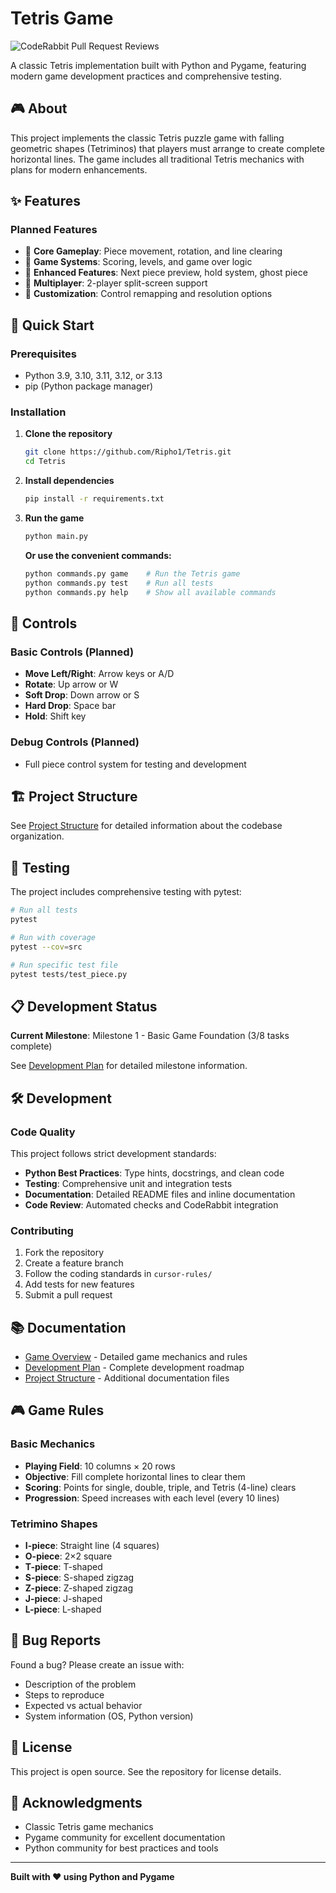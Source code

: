 # Tetris Game

![CodeRabbit Pull Request Reviews](https://img.shields.io/coderabbit/prs/github/Ripho1/Tetris?utm_source=oss&utm_medium=github&utm_campaign=Ripho1%2FTetris&labelColor=171717&color=FF570A&link=https%3A%2F%2Fcoderabbit.ai&label=CodeRabbit+Reviews)

A classic Tetris implementation built with Python and Pygame, featuring modern game development practices and comprehensive testing.

## 🎮 About

This project implements the classic Tetris puzzle game with falling geometric shapes (Tetriminos) that players must arrange to create complete horizontal lines. The game includes all traditional Tetris mechanics with plans for modern enhancements.

## ✨ Features

### Planned Features
- 🎯 **Core Gameplay**: Piece movement, rotation, and line clearing
- 🎯 **Game Systems**: Scoring, levels, and game over logic
- 🎯 **Enhanced Features**: Next piece preview, hold system, ghost piece
- 🎯 **Multiplayer**: 2-player split-screen support
- 🎯 **Customization**: Control remapping and resolution options

## 🚀 Quick Start

### Prerequisites
- Python 3.9, 3.10, 3.11, 3.12, or 3.13
- pip (Python package manager)

### Installation

1. **Clone the repository**
   ```bash
   git clone https://github.com/Ripho1/Tetris.git
   cd Tetris
   ```

2. **Install dependencies**
   ```bash
   pip install -r requirements.txt
   ```

3. **Run the game**
   ```bash
   python main.py
   ```
   
   **Or use the convenient commands:**
   ```bash
   python commands.py game    # Run the Tetris game
   python commands.py test    # Run all tests
   python commands.py help    # Show all available commands
   ```

## 🎯 Controls

### Basic Controls (Planned)
- **Move Left/Right**: Arrow keys or A/D
- **Rotate**: Up arrow or W
- **Soft Drop**: Down arrow or S
- **Hard Drop**: Space bar
- **Hold**: Shift key

### Debug Controls (Planned)
- Full piece control system for testing and development

## 🏗️ Project Structure

See [Project Structure](readme/project_structure.md) for detailed information about the codebase organization.

## 🧪 Testing

The project includes comprehensive testing with pytest:

```bash
# Run all tests
pytest

# Run with coverage
pytest --cov=src

# Run specific test file
pytest tests/test_piece.py
```

## 📋 Development Status

**Current Milestone**: Milestone 1 - Basic Game Foundation (3/8 tasks complete)

See [Development Plan](readme/development_plan.md) for detailed milestone information.

## 🛠️ Development

### Code Quality
This project follows strict development standards:
- **Python Best Practices**: Type hints, docstrings, and clean code
- **Testing**: Comprehensive unit and integration tests
- **Documentation**: Detailed README files and inline documentation
- **Code Review**: Automated checks and CodeRabbit integration

### Contributing
1. Fork the repository
2. Create a feature branch
3. Follow the coding standards in `cursor-rules/`
4. Add tests for new features
5. Submit a pull request

## 📚 Documentation

- [Game Overview](readme/game_overview.md) - Detailed game mechanics and rules
- [Development Plan](readme/development_plan.md) - Complete development roadmap
- [Project Structure](readme/project_structure.md) - Additional documentation files

## 🎮 Game Rules

### Basic Mechanics
- **Playing Field**: 10 columns × 20 rows
- **Objective**: Fill complete horizontal lines to clear them
- **Scoring**: Points for single, double, triple, and Tetris (4-line) clears
- **Progression**: Speed increases with each level (every 10 lines)

### Tetrimino Shapes
- **I-piece**: Straight line (4 squares)
- **O-piece**: 2×2 square
- **T-piece**: T-shaped
- **S-piece**: S-shaped zigzag
- **Z-piece**: Z-shaped zigzag
- **J-piece**: J-shaped
- **L-piece**: L-shaped

## 🐛 Bug Reports

Found a bug? Please create an issue with:
- Description of the problem
- Steps to reproduce
- Expected vs actual behavior
- System information (OS, Python version)

## 📄 License

This project is open source. See the repository for license details.

## 🙏 Acknowledgments

- Classic Tetris game mechanics
- Pygame community for excellent documentation
- Python community for best practices and tools

---

**Built with ❤️ using Python and Pygame**

